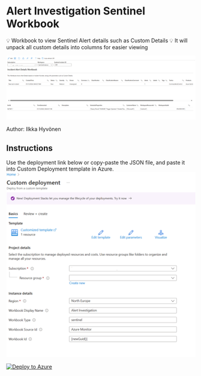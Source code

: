 # Alert Investigation Sentinel Workbook
💡 Workbook to view Sentinel Alert details such as Custom Details
💡 It will unpack all custom details into columns for easier viewing

![Screenshot of the workbook](workbook.png?raw=true)

Author: Ilkka Hyvönen

## Instructions
Use the deployment link below or copy-paste the JSON file, and paste it into Custom Deployment template in Azure. 
![Screenshot of the deployment template.](https://github.com/ilesec/Microsoft-Sentinel/blob/main/Workbooks/Alert-Investigation/Workbookdeployment.png?raw=true)


[![Deploy to Azure](https://aka.ms/deploytoazurebutton)](https://portal.azure.com/#create/Microsoft.Template/uri/https%3A%2F%2Fraw.githubusercontent.com%2Filesec%2FMicrosoft-Sentinel%2Frefs%2Fheads%2Fmain%2FWorkbooks%2FAlert-Investigation%2Fazuredeploy.json)
